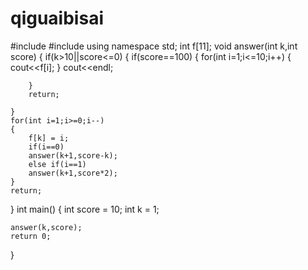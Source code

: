 # qiguaibisai
#include<iostream>
#include<iomanip>
using namespace std;
int f[11];
void answer(int k,int score)
{
	if(k>10||score<=0)
	{
		if(score==100)
		{
			for(int i=1;i<=10;i++)
			{
				cout<<f[i];
			} 
			cout<<endl;
			 
		}
		return;
		
	}
	for(int i=1;i>=0;i--)
	{
		f[k] = i;
		if(i==0)
		answer(k+1,score-k);
		else if(i==1)
		answer(k+1,score*2);
	}
	return;
}
int main()
{
	int score = 10;
	int k = 1;
	
	answer(k,score);
	return 0;
} 

